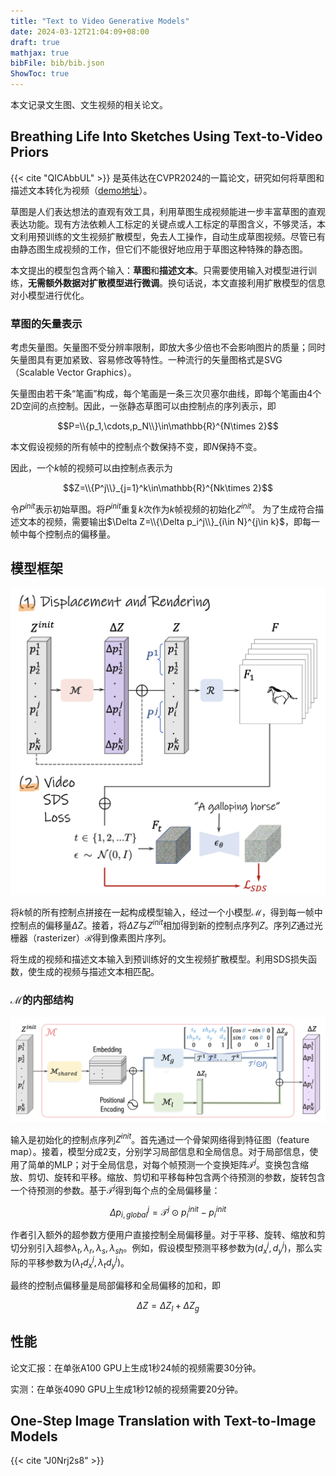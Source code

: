 ```yaml
---
title: "Text to Video Generative Models"
date: 2024-03-12T21:04:09+08:00
draft: true
mathjax: true
bibFile: bib/bib.json
ShowToc: true
---
```


本文记录文生图、文生视频的相关论文。

## Breathing Life Into Sketches Using Text-to-Video Priors

{{< cite "QICAbbUL" >}} 是英伟达在CVPR2024的一篇论文，研究如何将草图和描述文本转化为视频（[demo地址](https://livesketch.github.io/)）。

草图是人们表达想法的直观有效工具，利用草图生成视频能进一步丰富草图的直观表达功能。现有方法依赖人工标定的关键点或人工标定的草图含义，不够灵活，本文利用预训练的文生视频扩散模型，免去人工操作，自动生成草图视频。尽管已有由静态图生成视频的工作，但它们不能很好地应用于草图这种特殊的静态图。

本文提出的模型包含两个输入：**草图**和**描述文本**。只需要使用输入对模型进行训练，**无需额外数据对扩散模型进行微调**。换句话说，本文直接利用扩散模型的信息对小模型进行优化。

### 草图的矢量表示

考虑矢量图。矢量图不受分辨率限制，即放大多少倍也不会影响图片的质量；同时矢量图具有更加紧致、容易修改等特性。一种流行的矢量图格式是SVG（Scalable Vector Graphics）。

矢量图由若干条“笔画”构成，每个笔画是一条三次贝塞尔曲线，即每个笔画由4个2D空间的点控制。因此，一张静态草图可以由控制点的序列表示，即

$$P=\\{p_1,\cdots,p_N\\}\in\mathbb{R}^{N\times 2}$$

本文假设视频的所有帧中的控制点个数保持不变，即$N$保持不变。

因此，一个$k$帧的视频可以由控制点表示为

$$Z=\\{P^j\\}_{j=1}^k\in\mathbb{R}^{Nk\times 2}$$

令$P^{init}$表示初始草图。将$P^{init}$重复$k$次作为$k$帧视频的初始化$Z^{init}$。
为了生成符合描述文本的视频，需要输出$\Delta Z=\\{\Delta p_i^j\\}_{i\in N}^{j\in k}$，即每一帧中每个控制点的偏移量。

## 模型框架

<img src="https://raw.githubusercontent.com/yliuhz/blogs/master/content/posts/images/Snipaste_2024-03-12_22-47-28.png" />

将$k$帧的所有控制点拼接在一起构成模型输入，经过一个小模型$\mathcal{M}$，得到每一帧中控制点的偏移量$\Delta Z$。接着，将$\Delta Z$与$Z^{init}$相加得到新的控制点序列$Z$。序列$Z$通过光栅器（rasterizer）$\mathcal{R}$得到像素图片序列。

将生成的视频和描述文本输入到预训练好的文生视频扩散模型。利用SDS损失函数，使生成的视频与描述文本相匹配。

### $\mathcal{M}$的内部结构

<img src="https://raw.githubusercontent.com/yliuhz/blogs/master/content/posts/images/Snipaste_2024-03-12_23-02-11.png" />

输入是初始化的控制点序列$Z^{init}$。首先通过一个骨架网络得到特征图（feature map）。接着，模型分成2支，分别学习局部信息和全局信息。对于局部信息，使用了简单的MLP；对于全局信息，对每个帧预测一个变换矩阵$\mathcal{T}^j$。变换包含缩放、剪切、旋转和平移。缩放、剪切和平移每种包含两个待预测的参数，旋转包含一个待预测的参数。基于$\mathcal{T}^j$得到每个点的全局偏移量：

$$\Delta p_{i,global}^j=\mathcal{T}^j\odot p_i^{init}-p_i^{init}$$

作者引入额外的超参数方便用户直接控制全局偏移量。对于平移、旋转、缩放和剪切分别引入超参$\lambda_t,\lambda_r,\lambda_s,\lambda_{sh}$。例如，假设模型预测平移参数为$(d_x^j,d_y^j)$，那么实际的平移参数为$(\lambda_td_x^j,\lambda_td_y^j)$。

最终的控制点偏移量是局部偏移和全局偏移的加和，即

$$\Delta Z=\Delta Z_l+\Delta Z_g$$

## 性能

论文汇报：在单张A100 GPU上生成1秒24帧的视频需要30分钟。

实测：在单张4090 GPU上生成1秒12帧的视频需要20分钟。


## One-Step Image Translation with Text-to-Image Models

{{< cite "J0Nrj2s8" >}}